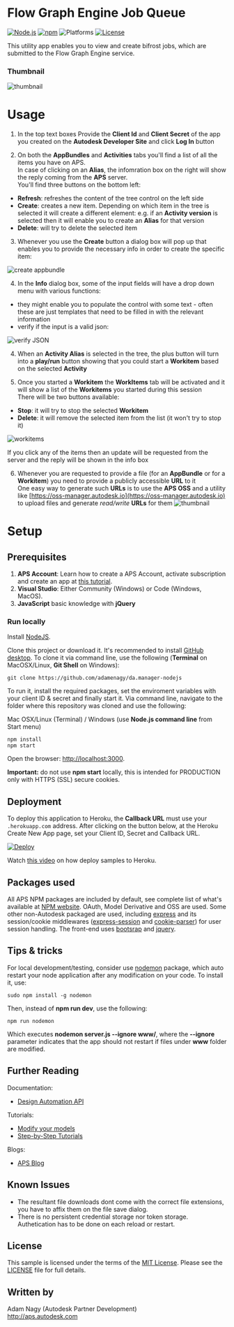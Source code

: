 # Flow Graph Engine Job Queue

[![Node.js](https://img.shields.io/badge/Node.js-10.16.2-blue.svg)](https://nodejs.org/)
[![npm](https://img.shields.io/badge/npm-6.9.0-blue.svg)](https://www.npmjs.com/)
![Platforms](https://img.shields.io/badge/platform-windows%20%7C%20osx%20%7C%20linux-lightgray.svg)
[![License](https://img.shields.io/:license-mit-blue.svg)](https://opensource.org/licenses/MIT)


This utility app enables you to view and create bifrost jobs, which are submitted to the Flow Graph Engine service.

### Thumbnail

![thumbnail](/thumbnail.png)


# Usage

1. In the top text boxes Provide the **Client Id** and **Client Secret** of the app you created on the **Autodesk Developer Site** and click **Log In** button

2. On both the **AppBundles** and **Activities** tabs you'll find a list of all the items you have on APS.  \
In case of clicking on an **Alias**, the infomration box on the right will show the reply coming from the **APS** server. \
You'll find three buttons on the bottom left:
- **Refresh**: refreshes the content of the tree control on the left side
- **Create**: creates a new item. Depending on which item in the tree is selected it will create a different element: e.g. if an **Activity version** is selected then it will enable you to create an **Alias** for that version
- **Delete**: will try to delete the selected item

3. Whenever you use the **Create** button a dialog box will pop up that enables you to provide the necessary info in order to create the specific item:

![create appbundle](/readme/CreateAppBundle.png)

4. In the **Info** dialog box, some of the input fields will have a drop down menu with various functions:
- they might enable you to populate the control with some text - often these are just templates that need to be filled in with the relevant information
- verify if the input is a valid json:

![verify JSON](/readme/VerifyJson.png)

4. When an **Activity Alias** is selected in the tree, the plus button will turn into a **play/run** button showing that you could start a **Workitem** based on the selected **Activity**

5. Once you started a **Workitem** the **WorkItems** tab will be activated and it will show a list of the **Workitems** you started during this session \
There will be two buttons available:
- **Stop**: it will try to stop the selected **Workitem**
- **Delete**: it will remove the selected item from the list (it won't try to stop it)

![workitems](/readme/Workitems.png)

If you click any of the items then an update will be requested from the server and the reply will be shown in the info box

6. Whenever you are requested to provide a file (for an **AppBundle** or for a **Workitem**) you need to provide a publicly accessible **URL** to it \
One easy way to generate such **URLs** is to use the **APS OSS** and a utility like [https://oss-manager.autodesk.io](https://oss-manager.autodesk.io) to upload files and generate *read/write* **URLs** for them
![thumbnail](/readme/OssManagerPresignedUrl.png)

# Setup

## Prerequisites

1. **APS Account**: Learn how to create a APS Account, activate subscription and create an app at [this tutorial](https://tutorials.autodesk.io/). 
2. **Visual Studio**: Either Community (Windows) or Code (Windows, MacOS).
3. **JavaScript** basic knowledge with **jQuery**

### Run locally

Install [NodeJS](https://nodejs.org).

Clone this project or download it. It's recommended to install [GitHub desktop](https://desktop.github.com/). To clone it via command line, use the following (**Terminal** on MacOSX/Linux, **Git Shell** on Windows):

    git clone https://github.com/adamenagy/da.manager-nodejs

To run it, install the required packages, set the enviroment variables with your client ID & secret and finally start it. Via command line, navigate to the folder where this repository was cloned and use the following:

Mac OSX/Linux (Terminal) / Windows (use <b>Node.js command line</b> from Start menu)

    npm install
    npm start

Open the browser: [http://localhost:3000](http://localhost:3000).

**Important:** do not use **npm start** locally, this is intended for PRODUCTION only with HTTPS (SSL) secure cookies.

## Deployment

To deploy this application to Heroku, the **Callback URL** must use your `.herokuapp.com` address. After clicking on the button below, at the Heroku Create New App page, set your Client ID, Secret and Callback URL.

[![Deploy](https://www.herokucdn.com/deploy/button.svg)](https://heroku.com/deploy?template=https://github.com/adamenagy/da.manager-nodejs)

Watch [this video](https://www.youtube.com/watch?v=Oqa9O20Gj0c) on how deploy samples to Heroku.


## Packages used

All APS NPM packages are included by default, see complete list of what's available at [NPM website](https://www.npmjs.com/browse/keyword/autodesk). OAuth, Model Derivative and OSS are used. Some other non-Autodesk packaged are used, including [express](https://www.npmjs.com/package/express) and its session/cookie middlewares ([express-session](https://www.npmjs.com/package/express-session) and [cookie-parser](https://www.npmjs.com/package/cookie-parser)) for user session handling. The front-end uses [bootsrap](https://www.npmjs.com/package/bootstrap) and [jquery](https://www.npmjs.com/package/jquery).

## Tips & tricks

For local development/testing, consider use [nodemon](https://www.npmjs.com/package/nodemon) package, which auto restart your node application after any modification on your code. To install it, use:

    sudo npm install -g nodemon

Then, instead of <b>npm run dev</b>, use the following:

    npm run nodemon

Which executes **nodemon server.js --ignore www/**, where the **--ignore** parameter indicates that the app should not restart if files under **www** folder are modified.

## Further Reading

Documentation:

- [Design Automation API](https://aps.autodesk.com/en/docs/design-automation/v3/developers_guide/overview/)

Tutorials:

- [Modify your models](https://learnforge.autodesk.io/#/tutorials/modifymodels)
- [Step-by-Step Tutorials](https://aps.autodesk.com/en/docs/design-automation/v3/tutorials/)

Blogs:

- [APS Blog](https://aps.autodesk.com/blog)

## Known Issues
- The resultant file downloads dont come with the correct file extensions, you have to affix them on the file save dialog.
- There is no persistent credential storage nor token storage. Authetication has to be done on each reload or restart.

## License

This sample is licensed under the terms of the [MIT License](http://opensource.org/licenses/MIT).
Please see the [LICENSE](LICENSE) file for full details.

## Written by

Adam Nagy (Autodesk Partner Development)<br />
http://aps.autodesk.com<br />
